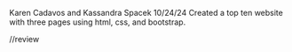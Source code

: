 Karen Cadavos and Kassandra Spacek
10/24/24
Created a top ten website with three pages using html, css, and bootstrap.

//review
